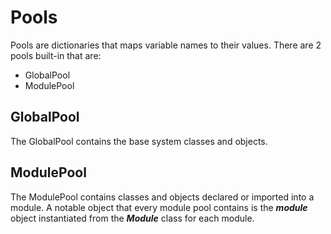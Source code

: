 # Pools

Pools are dictionaries that maps variable names to their values.
There are 2 pools built-in that are:
* GlobalPool
* ModulePool

## GlobalPool
The GlobalPool contains the base system classes and objects.

## ModulePool
The ModulePool contains classes and objects declared or imported into a module.
A notable object that every module pool contains is the ***module*** object instantiated
from the ***Module*** class for each module.
